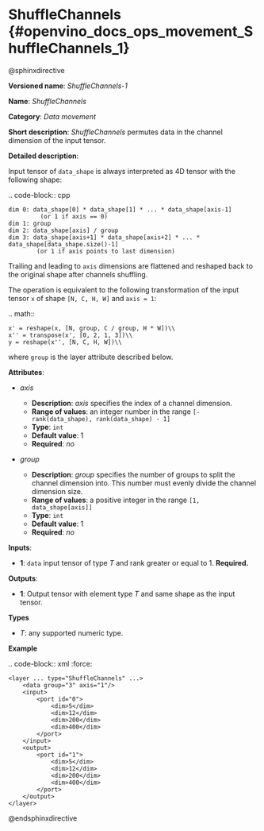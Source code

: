# ShuffleChannels {#openvino_docs_ops_movement_ShuffleChannels_1}

@sphinxdirective

**Versioned name**: *ShuffleChannels-1*

**Name**: *ShuffleChannels*

**Category**: *Data movement*

**Short description**: *ShuffleChannels* permutes data in the channel dimension of the input tensor.

**Detailed description**:

Input tensor of ``data_shape`` is always interpreted as 4D tensor with the following shape:

.. code-block:: cpp

    dim 0: data_shape[0] * data_shape[1] * ... * data_shape[axis-1]
             (or 1 if axis == 0)
    dim 1: group
    dim 2: data_shape[axis] / group
    dim 3: data_shape[axis+1] * data_shape[axis+2] * ... * data_shape[data_shape.size()-1]
            (or 1 if axis points to last dimension)


Trailing and leading to ``axis`` dimensions are flattened and reshaped back to the original shape after channels shuffling.


The operation is equivalent to the following transformation of the input tensor ``x`` of shape ``[N, C, H, W]`` and ``axis = 1``:

.. math::

    x' = reshape(x, [N, group, C / group, H * W])\\
    x'' = transpose(x', [0, 2, 1, 3])\\
    y = reshape(x'', [N, C, H, W])\\


where ``group`` is the layer attribute described below.

**Attributes**:

* *axis*

  * **Description**: *axis* specifies the index of a channel dimension.
  * **Range of values**: an integer number in the range ``[-rank(data_shape), rank(data_shape) - 1]``
  * **Type**: ``int``
  * **Default value**: 1
  * **Required**: *no*

* *group*

  * **Description**: *group* specifies the number of groups to split the channel dimension into. This number must evenly divide the channel dimension size.
  * **Range of values**: a positive integer in the range ``[1, data_shape[axis]]``
  * **Type**: ``int``
  * **Default value**: 1
  * **Required**: *no*

**Inputs**:

*   **1**: ``data`` input tensor of type *T* and rank greater or equal to 1. **Required.**

**Outputs**:

*   **1**: Output tensor with element type *T* and same shape as the input tensor.

**Types**

* *T*: any supported numeric type.

**Example**

.. code-block:: xml
   :force: 

    <layer ... type="ShuffleChannels" ...>
        <data group="3" axis="1"/>
        <input>
            <port id="0">
                <dim>5</dim>
                <dim>12</dim>
                <dim>200</dim>
                <dim>400</dim>
            </port>
        </input>
        <output>
            <port id="1">
                <dim>5</dim>
                <dim>12</dim>
                <dim>200</dim>
                <dim>400</dim>
            </port>
        </output>
    </layer>

@endsphinxdirective

